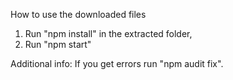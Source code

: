 How to use the downloaded files

1) Run "npm install" in the extracted folder,
2) Run "npm start"

Additional info: If you get errors run "npm audit fix".
